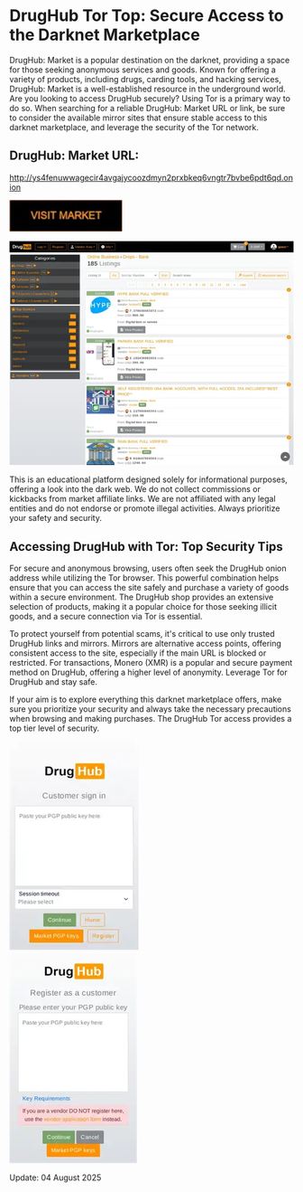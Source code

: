 # DrugHub Tor Top: Secure Access to the Darknet Marketplace

DrugHub: Market is a popular destination on the darknet, providing a space for those seeking anonymous services and goods. Known for offering a variety of products, including drugs, carding tools, and hacking services, DrugHub: Market is a well-established resource in the underground world. Are you looking to access DrugHub securely? Using Tor is a primary way to do so. When searching for a reliable DrugHub: Market URL or link, be sure to consider the available mirror sites that ensure stable access to this darknet marketplace, and leverage the security of the Tor network.

## DrugHub: Market URL:

http://ys4fenuwwagecir4avgajycoozdmyn2prxbkeq6vngtr7bvbe6pdt6qd.onion

[<img src="/pics/break.webp" width="200">](http://ys4fenuwwagecir4avgajycoozdmyn2prxbkeq6vngtr7bvbe6pdt6qd.onion)


<a href="http://ys4fenuwwagecir4avgajycoozdmyn2prxbkeq6vngtr7bvbe6pdt6qd.onion"><img src="/pics/flat.webp" alt="image" style="max-width: 100%;"><a>

This is an educational platform designed solely for informational purposes, offering a look into the dark web. We do not collect commissions or kickbacks from market affiliate links. We are not affiliated with any legal entities and do not endorse or promote illegal activities. Always prioritize your safety and security.

## Accessing DrugHub with Tor: Top Security Tips

For secure and anonymous browsing, users often seek the DrugHub onion address while utilizing the Tor browser. This powerful combination helps ensure that you can access the site safely and purchase a variety of goods within a secure environment. The DrugHub shop provides an extensive selection of products, making it a popular choice for those seeking illicit goods, and a secure connection via Tor is essential.

To protect yourself from potential scams, it's critical to use only trusted DrugHub links and mirrors. Mirrors are alternative access points, offering consistent access to the site, especially if the main URL is blocked or restricted. For transactions, Monero (XMR) is a popular and secure payment method on DrugHub, offering a higher level of anonymity. Leverage Tor for DrugHub and stay safe.

If your aim is to explore everything this darknet marketplace offers, make sure you prioritize your security and always take the necessary precautions when browsing and making purchases. The DrugHub Tor access provides a top tier level of security.


<a href="http://ys4fenuwwagecir4avgajycoozdmyn2prxbkeq6vngtr7bvbe6pdt6qd.onion"><img src="/pics/study.webp" alt="image" style="max-width: 100%;"><a>  
<a href="http://ys4fenuwwagecir4avgajycoozdmyn2prxbkeq6vngtr7bvbe6pdt6qd.onion"><img src="/pics/prior.webp" alt="image" style="max-width: 100%;"><a>

Update:  04 August 2025